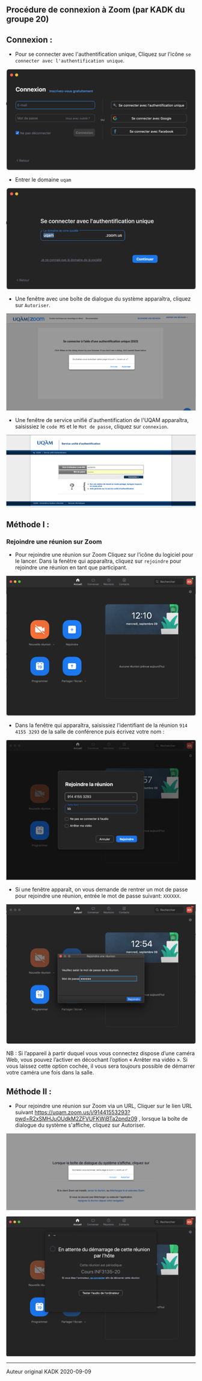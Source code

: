 ## Procédure de connexion à Zoom (par KADK du groupe 20)

## Connexion : 
- Pour se connecter avec l'authentification unique, Cliquez sur l’icône `se connecter avec l'authentification unique`.

![authentification unique](img01.png)

- Entrer le domaine `uqam`

![domaine](img02.png)

- Une fenêtre avec une boîte de dialogue du système apparaîtra, cliquez sur `Autoriser`.

![boîte de dialogue](img03.png)

- Une fenêtre de service unifié d'authentification de l'UQAM apparaîtra, saisissiez le `code MS` et le `Mot de passe`, cliquez sur `connexion`.

![authentification de l'UQAM](img04.png)

## Méthode I :
### Rejoindre une réunion sur Zoom
- Pour rejoindre une réunion sur Zoom Cliquez sur l’icône du logiciel pour le lancer. Dans la fenêtre qui apparaîtra, cliquez sur ` rejoindre ` pour rejoindre une réunion en tant que participant.

![rejoindre une réunion](image01.png)

- Dans la fenêtre qui apparaîtra, saisissiez l’identifiant de la réunion `914 4155 3293` de la salle de conférence puis écrivez votre nom :

![identifiant de la réunion](image02.png)

- Si une fenêtre apparaît, on vous demande de rentrer un mot de passe pour rejoindre une réunion, entrée le mot de passe suivant: `XXXXXX`.

![identifiant de la réunion](image02-1.png)

NB : Si l’appareil à partir duquel vous vous connectez dispose d’une caméra Web, vous pouvez l’activer en décochant l’option « Arrêter ma vidéo ». Si vous laissez cette option cochée, il vous sera toujours possible de démarrer votre caméra une fois dans la salle.

## Méthode II :
- Pour rejoindre une réunion sur Zoom via un URL, Cliquer sur le lien URL suivant https://uqam.zoom.us/j/91441553293?pwd=R2xSMHJuOUdkM2ZFVUFKWjBTa2pndz09 , lorsque la boîte de dialogue du système s'affiche, cliquez sur Autoriser.

![lien URL](image03.png)

![connexion](image04.png)

---
Auteur original KADK 2020-09-09
